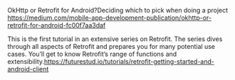 OkHttp or Retrofit for Android?Deciding which to pick when doing a project  https://medium.com/mobile-app-development-publication/okhttp-or-retrofit-for-android-fc00f7aa3daf

This is the first tutorial in an extensive series on Retrofit. The series dives through all aspects of Retrofit and prepares you for many potential use cases. You’ll get to know Retrofit’s range of functions and extensibility.https://futurestud.io/tutorials/retrofit-getting-started-and-android-client